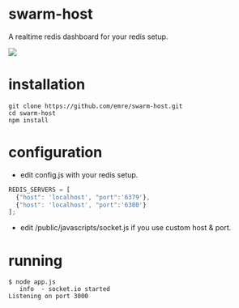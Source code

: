swarm-host
==========

A realtime redis dashboard for your redis setup.

<img src="https://raw.github.com/emre/swarm-host/master/assets/shost1.png">

installation 
==========
```
git clone https://github.com/emre/swarm-host.git
cd swarm-host
npm install
```

configuration 
=================
* edit config.js with your redis setup.

``` javascript
REDIS_SERVERS = [
  {"host": 'localhost', "port":'6379'},
  {"host": 'localhost', "port":'6380'}
];
```

* edit /public/javascripts/socket.js if you use custom host & port.

running
==============
``` 
$ node app.js
   info  - socket.io started
Listening on port 3000
``` 
